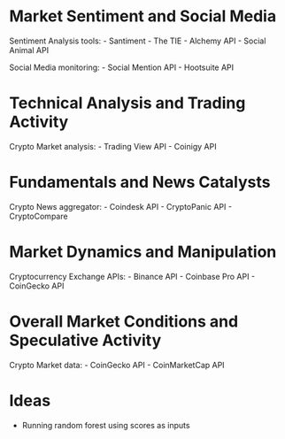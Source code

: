 # Market Sentiment and Social Media
  Sentiment Analysis tools:
    - Santiment
    - The TIE
    - Alchemy API
    - Social Animal API

  Social Media monitoring:
    - Social Mention API
    - Hootsuite API

# Technical Analysis and Trading Activity
  Crypto Market analysis:
    - Trading View API
    - Coinigy API

# Fundamentals and News Catalysts
  Crypto News aggregator:
    - Coindesk API
    - CryptoPanic API
    - CryptoCompare

# Market Dynamics and Manipulation
  Cryptocurrency Exchange APIs:
    - Binance API
    - Coinbase Pro API
    - CoinGecko API

# Overall Market Conditions and Speculative Activity
  Crypto Market data:
    - CoinGecko API
    - CoinMarketCap API

# Ideas
- Running random forest using scores as inputs
